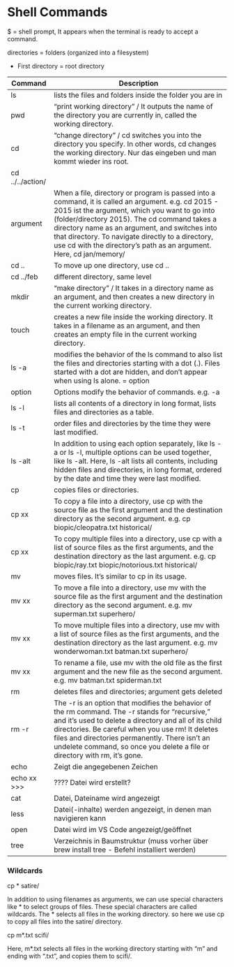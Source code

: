 # Shell Commands

$ = shell prompt, It appears when the terminal is ready to accept a command.


directories = folders (organized into a filesystem)
* First directory = root directory

Command | Description
-------- | -----------
ls | lists the files and folders inside the folder you are in
pwd | “print working directory” /  It outputs the name of the directory you are currently in, called the working directory.
cd | “change directory” / cd switches you into the directory you specify. In other words, cd changes the working directory. Nur das eingeben und man kommt wieder ins root.
cd ../../action/ | 
argument | When a file, directory or program is passed into a command, it is called an argument. e.g. cd 2015 - 2015 ist the argument, which you want to go into (folder/directory 2015). The cd command takes a directory name as an argument, and switches into that directory. To navigate directly to a directory, use cd with the directory’s path as an argument. Here, cd jan/memory/
cd .. | To move up one directory, use cd ..
cd ../feb | different directory, same level
mkdir | “make directory” / It takes in a directory name as an argument, and then creates a new directory in the current working directory.
touch | creates a new file inside the working directory. It takes in a filename as an argument, and then creates an empty file in the current working directory.
ls -a | modifies the behavior of the ls command to also list the files and directories starting with a dot (.). Files started with a dot are hidden, and don’t appear when using ls alone. = option
option | Options modify the behavior of commands. e.g. -a
ls -l | lists all contents of a directory in long format, lists files and directories as a table. 
ls -t | order files and directories by the time they were last modified.
ls -alt | In addition to using each option separately, like ls -a or ls -l, multiple options can be used together, like ls -alt. Here, ls -alt lists all contents, including hidden files and directories, in long format, ordered by the date and time they were last modified.
cp | copies files or directories.
cp xx | To copy a file into a directory, use cp with the source file as the first argument and the destination directory as the second argument. e.g. cp biopic/cleopatra.txt historical/
cp xx | To copy multiple files into a directory, use cp with a list of source files as the first arguments, and the destination directory as the last argument. e.g. cp biopic/ray.txt biopic/notorious.txt historical/
mv | moves files. It’s similar to cp in its usage. 
mv xx |To move a file into a directory, use mv with the source file as the first argument and the destination directory as the second argument. e.g. mv superman.txt superhero/ 
mv xx | To move multiple files into a directory, use mv with a list of source files as the first arguments, and the destination directory as the last argument. e.g. mv wonderwoman.txt batman.txt superhero/ 
mv xx | To rename a file, use mv with the old file as the first argument and the new file as the second argument. e.g. mv batman.txt spiderman.txt
rm | deletes files and directories; argument gets deleted
rm -r | The -r is an option that modifies the behavior of the rm command. The -r stands for “recursive,” and it’s used to delete a directory and all of its child directories. Be careful when you use rm! It deletes files and directories permanently. There isn’t an undelete command, so once you delete a file or directory with rm, it’s gone.
echo | Zeigt die angegebenen Zeichen
echo xx >>> | ???? Datei wird erstellt?
cat | Datei, Dateiname wird angezeigt
less | Datei(-inhalte) werden angezeigt, in denen man navigieren kann
open | Datei wird im VS Code angezeigt/geöffnet
tree | Verzeichnis in Baumstruktur (muss vorher über brew install tree - Befehl installiert werden) 

### Wildcards

cp * satire/

In addition to using filenames as arguments, we can use special characters like * to select groups of files. These special characters are called wildcards. The * selects all files in the working directory. so here we use cp to copy all files into the satire/ directory.

cp m*.txt scifi/

Here, m*.txt selects all files in the working directory starting with “m” and ending with “.txt”, and copies them to scifi/.



